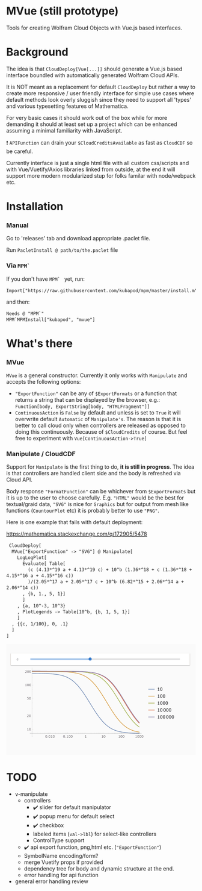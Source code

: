 # MVue (still prototype)

Tools for creating Wolfram Cloud Objects with Vue.js based interfaces.

# Background

The idea is that `CloudDeploy[Vue[...]]` should generate a Vue.js based interface boundled with automatically generated Wolfram Cloud APIs.

It is NOT meant as a replacement for default `CloudDeploy` but rather a way to create more responsive / user friendly interface for simple use cases where default methods look overly sluggish since they need to support all 'types' and various typesetting features of Mathematica.

For very basic cases it should work out of the box while for more demanding it should at least set up a project which can be enhanced assuming a minimal familiarity with JavaScript.

:exclamation: `APIFunction` can drain your `$CloudCreditsAvailable` as fast as `CloudCDF` so be careful.

Currently interface is just a single html file with all custom css/scripts and with Vue/Vuetify/Axios libraries linked from outside, at the end it will support more modern modularized stup for folks familar with node/webpack etc.  
 
# Installation
 
### Manual
 
   Go to 'releases' tab and download appropriate .paclet file.
    
   Run `PacletInstall @ path/to/the.paclet` file
   
### Via ``MPM` ``
   
If you don't have ``MPM` `` yet, run:
   
    Import["https://raw.githubusercontent.com/kubapod/mpm/master/install.m"]
   
and then:
   
    Needs @ "MPM`"    
    MPM`MPMInstall["kubapod", "mvue"]
 
# What's there 

 ### MVue
 
 `MVue` is a general constructor. Currently it only works with `Manipulate` and accepts the following options:
 
  - `"ExportFunction"` can be any of `$ExportFormats` or a function that returns a string that can be displayed by the browser, e.g.: `Function[body, ExportString[body, "HTMLFragment"]]`
  - `ContinuousAction` is `False` by default and unless is set to `True` it will overwrite default `Automatic` of `Manipulate's`. The reason is that it is better to call cloud only when controllers are released as opposed to doing this continuously. Because of `$CloudCredits` of course. But feel free to experiment with `Vue[ContinuousAction->True]`
 
 ### Manipulate / CloudCDF
 
 Support for `Manipulate` is the first thing to do, **it is still in progress**. The idea is that controllers are handled client side and the body is refreshed via Cloud API. 
 
 Body response `"FormatFunction"` can be whichever from `$ExportFormats` but it is up to the user to choose carefully. E.g. `"HTML"` would be the best for textual/graid data, `"SVG"` is nice for `Graphics` but for output from mesh like functions (`CountourPlot` etc) it is probably better to use `"PNG"`.  
 
 Here is one example that fails with default deployment:
 
 https://mathematica.stackexchange.com/q/172905/5478
 
     CloudDeploy[
      MVue["ExportFunction" -> "SVG"] @ Manipulate[
        LogLogPlot[
          Evaluate[ Table[
            (c (4.13*^19 a + 4.13*^19 c) + 10^b (1.36*^18 + c (1.36*^18 + 4.15*^16 a + 4.15*^16 c))
            )/(2.05*^17 a + 2.05*^17 c + 10^b (6.82*^15 + 2.06*^14 a + 2.06*^14 c))
          , {b, 1., 5, 1}]
          ]
        , {a, 10^-3, 10^3}
        , PlotLegends -> Table[10^b, {b, 1, 5, 1}]
        ]
      , {{c, 1/100}, 0, .1}
      ]
    ]
    
![Alt text](data/v-manipulate-simple.gif?raw=true "v-manipulate")    
 
# TODO

- v-manipulate
  - controllers 
    + :heavy_check_mark: slider for default manipulator 
    + :heavy_check_mark: popup menu for default select 
    + :heavy_check_mark: checkbox 
    - labeled items (`val->lbl`) for select-like controllers
    - ControlType support  
  + :heavy_check_mark: api export function, png,html etc.  (`"ExportFunction"`)       
  - SymbolName encoding/form?        
  - merge Vuetify props if provided        
  - dependency tree for body and dynamic structure at the end.
  - error handling for api function
 - general error handling review